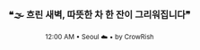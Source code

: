 <div align="center">

<br>

<h3>❝🌫️ 흐린 새벽, 따뜻한 차 한 잔이 그리워집니다❞</h3>

<sub>12:00 AM • Seoul ☁️ • by CrowRish</sub>

<br>

</div>